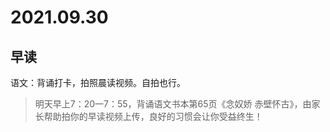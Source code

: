 # 2021.09.30

## 早读

语文：背诵打卡，拍照晨读视频。自拍也行。

> 明天早上7：20一7：55，背诵语文书本第65页《念奴娇 赤壁怀古》，由家长帮助拍你的早读视频上传，良好的习惯会让你受益终生！

